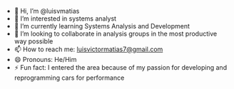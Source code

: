 - 👋 Hi, I’m @luisvmatias
- 👀 I’m interested in systems analyst
- 🌱 I’m currently learning Systems Analysis and Development
- 💞️ I’m looking to collaborate in analysis groups in the most productive way possible
- 📫 How to reach me: luisvictormatias7@gmail.com
- 😄 Pronouns: He/Him
- ⚡ Fun fact: I entered the area because of my passion for developing and reprogramming cars for performance

<!---
luisvmatias/luisvmatias is a ✨ special ✨ repository because its `README.md` (this file) appears on your GitHub profile.
You can click the Preview link to take a look at your changes.
--->
